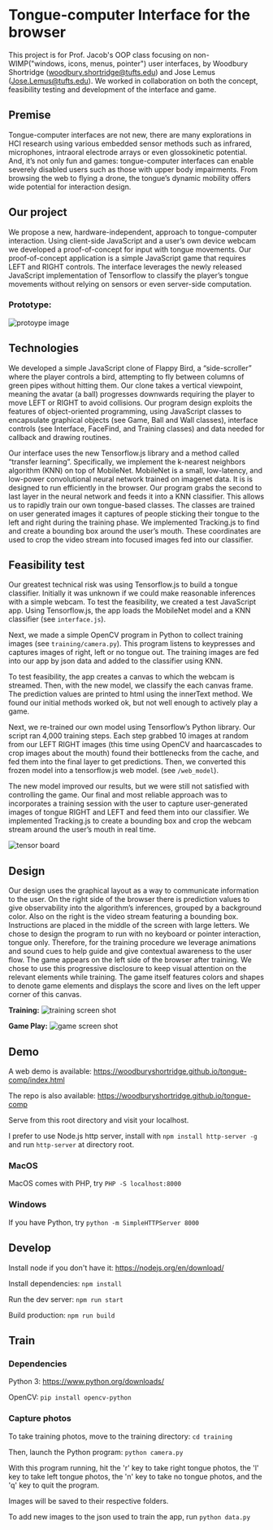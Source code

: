 # Tongue-computer Interface for the browser

This project is for Prof. Jacob's OOP class focusing on non-WIMP("windows, icons, menus, pointer") user interfaces, by Woodbury Shortridge (woodbury.shortridge@tufts.edu) and Jose Lemus (Jose.Lemus@tufts.edu). We worked in collaboration on both the concept, feasibility testing and development of the interface and game.

## Premise

Tongue-computer interfaces are not new, there are many explorations in HCI research using various embedded sensor methods such as infrared, microphones, intraoral electrode arrays or even glossokinetic potential. And, it’s not only fun and games: tongue-computer interfaces can enable severely disabled users such as those with upper body impairments. From browsing the web to flying a drone, the tongue’s dynamic mobility offers wide potential for interaction design.

## Our project

We propose a new, hardware-independent, approach to tongue-computer interaction. Using client-side JavaScript and a user’s own device webcam we developed a proof-of-concept for input with tongue movements. Our proof-of-concept application is a simple JavaScript game that requires LEFT and RIGHT controls. The interface leverages the newly released JavaScript implementation of Tensorflow to classify the player’s tongue movements without relying on sensors or even server-side computation.

### Prototype:

![protoype image](prototype.png)

## Technologies

We developed a simple JavaScript clone of Flappy Bird, a “side-scroller” where the player controls a bird, attempting to fly between columns of green pipes without hitting them. Our clone takes a vertical viewpoint, meaning the avatar (a ball) progresses downwards requiring the player to move LEFT or RIGHT to avoid collisions. Our program design exploits the features of object-oriented programming, using JavaScript classes to encapsulate graphical objects (see Game, Ball and Wall classes), interface controls (see Interface, FaceFind, and Training classes) and data needed for callback and drawing routines.

Our interface uses the new Tensorflow.js library and a method called “transfer learning”. Specifically, we implement the k-nearest neighbors algorithm (KNN) on top of MobileNet. MobileNet is a small, low-latency, and low-power convolutional neural network trained on imagenet data. It is is designed to run efficiently in the browser. Our program grabs the second to last layer in the neural network and feeds it into a KNN classifier. This allows us to rapidly train our own tongue-based classes. The classes are trained on user generated images it captures of people sticking their tongue to the left and right during the training phase. We implemented Tracking.js to find and create a bounding box around the user’s mouth. These coordinates are used to crop the video stream into focused images fed into our classifier.


## Feasibility test

Our greatest technical risk was using Tensorflow.js to build a tongue classifier. Initially it was unknown if we could make reasonable inferences with a simple webcam. To test the feasibility, we created a test JavaScript app. Using Tensorflow.js, the app loads the MobileNet model and a KNN classifier (see `interface.js`).

Next, we made a simple OpenCV program in Python to collect training images (see `training/camera.py`). This program listens to keypresses and captures images of right, left or no tongue out. The training images are fed into our app by json data and added to the classifier using KNN.

To test feasibility, the app creates a canvas to which the webcam is streamed. Then, with the new model, we classify the each canvas frame. The prediction values are printed to html using the innerText method. We found our initial methods worked ok, but not well enough to actively play a game.

Next, we re-trained our own model using Tensorflow’s Python library. Our script ran 4,000 training steps. Each step grabbed 10 images at random from our LEFT RIGHT images (this time using OpenCV and haarcascades to crop images about the mouth) found their bottlenecks from the cache, and fed them into the final layer to get predictions. Then, we converted this frozen model into a tensorflow.js web model. (see `/web_model`).

The new model improved our results, but we were still not satisfied with controlling the game. Our final and most reliable approach was to incorporates a training session with the user to capture user-generated images of tongue RIGHT and LEFT and feed them into our classifier. We implemented Tracking.js to create a bounding box and crop the webcam stream around the user’s mouth in real time.

![tensor board](tensor.png)

## Design

Our design uses the graphical layout as a way to communicate information to the user. On the right side of the browser there is prediction values to give observability into the algorithm’s inferences, grouped by a background color. Also on the right is the video stream featuring a bounding box. Instructions are placed in the middle of the screen with large letters. We chose to design the program to run with no keyboard or pointer interaction, tongue only. Therefore, for the training procedure we leverage animations and sound cues to help guide and give contextual awareness to the user flow. The game appears on the left side of the browser after training. We chose to use this progressive disclosure to keep visual attention on the relevant elements while training. The game itself features colors and shapes to denote game elements and displays the score and lives on the left upper corner of this canvas.

<b>Training:</b>
![training screen shot](train_left.png)

<b>Game Play:</b>
![game screen shot](game_play.png)

## Demo

A web demo is available: https://woodburyshortridge.github.io/tongue-comp/index.html

The repo is also available: https://woodburyshortridge.github.io/tongue-comp

Serve from this root directory and visit your localhost.

I prefer to use Node.js http server, install with `npm install http-server -g` and run `http-server` at directory root.

### MacOS

MacOS comes with PHP, try `PHP -S localhost:8000`

### Windows

If you have Python, try `python -m SimpleHTTPServer 8000`

## Develop

Install node if you don't have it: https://nodejs.org/en/download/

Install dependencies: `npm install`

Run the dev server: `npm run start`

Build production: `npm run build`

## Train

### Dependencies

Python 3: https://www.python.org/downloads/

OpenCV: `pip install opencv-python`

### Capture photos

To take training photos, move to the training directory: `cd training`

Then, launch the Python program: `python camera.py`

With this program running, hit the 'r' key to take right tongue photos, the 'l' key to take left tongue photos, the 'n' key to take no tongue photos, and the 'q' key to quit the program.

Images will be saved to their respective folders.

To add new images to the json used to train the app, run `python data.py`
